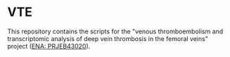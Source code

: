 # VTE
This repository contains the scripts for the "venous thromboembolism and transcriptomic analysis of deep vein thrombosis in the femoral veins" project ([ENA: PRJEB43020](https://www.ebi.ac.uk/ena/browser/view/PRJEB43020)).
